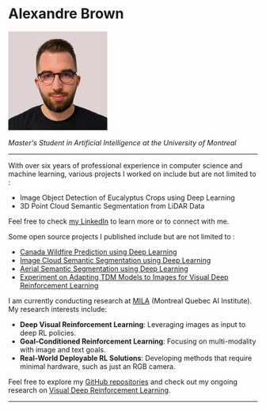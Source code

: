 # Alexandre Brown  
<img src="alexbrown.jpeg" height="200px"/>

*Master's Student in Artificial Intelligence at the University of Montreal*

---

With over six years of professional experience in computer science and machine learning, various projects I worked on include but are not limited to :  
- Image Object Detection of Eucalyptus Crops using Deep Learning
- 3D Point Cloud Semantic Segmentation from LiDAR Data    

Feel free to check [my LinkedIn](https://www.linkedin.com/in/alexandrebrown/) to learn more or to connect with me.

Some open source projects I published include but are not limited to :   
- [Canada Wildfire Prediction using Deep Learning](https://github.com/AlexandreBrown/WildfirePrediction)
- [Image Cloud Semantic Segmentation using Deep Learning](https://github.com/GIF-7005-Projet/cloud-cover-detection)
- [Aerial Semantic Segmentation using Deep Learning](https://github.com/AlexandreBrown/AerialSemanticSegmentation)
- [Experiment on Adapting TDM Models to Images for Visual Deep Reinforcement Learning](https://github.com/AlexandreBrown/VisualTDM)  

I am currently conducting research at [MILA](https://mila.quebec/) (Montreal Quebec AI Institute).  
My research interests include:

- **Deep Visual Reinforcement Learning**: Leveraging images as input to deep RL policies.
- **Goal-Conditioned Reinforcement Learning**: Focusing on multi-modality with image and text goals.
- **Real-World Deployable RL Solutions**: Developing methods that require minimal hardware, such as just an RGB camera.

Feel free to explore my [GitHub repositories](https://github.com/AlexandreBrown/) and check out my ongoing research on [Visual Deep Reinforcement Learning](https://www.notion.so/alexandrebrown-visual-deep-rl/Visual-Deep-Reinforcement-Learning-Research-6b8b9544fd2d42a898aa6256be0fd502).

---
